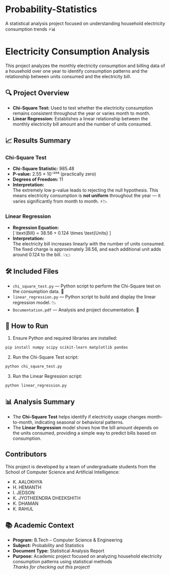# Probability-Statistics  

A statistical analysis project focused on understanding household electricity consumption trends ⚡📊

# Electricity Consumption Analysis

This project analyzes the monthly electricity consumption and billing data of a household over one year to identify consumption patterns and the relationship between units consumed and the electricity bill.

## 🔍 Project Overview

- **Chi-Square Test:** Used to test whether the electricity consumption remains consistent throughout the year or varies month to month.
- **Linear Regression:** Establishes a linear relationship between the monthly electricity bill amount and the number of units consumed.

## 📈 Results Summary

### Chi-Square Test

- **Chi-Square Statistic:** 985.48  
- **P-value:** 2.55 × 10⁻²⁰⁴ (practically zero)  
- **Degrees of Freedom:** 11  
- **Interpretation:**  
  The extremely low p-value leads to rejecting the null hypothesis. This means electricity consumption is **not uniform** throughout the year — it varies significantly from month to month. ⚡📉

### Linear Regression

- **Regression Equation:**  
  \[
  \text{Bill} = 38.56 + 0.124 \times \text{Units}
  \]  
- **Interpretation:**  
  The electricity bill increases linearly with the number of units consumed. The fixed charge is approximately 38.56, and each additional unit adds around 0.124 to the bill. 💡💵

## 🛠️ Included Files

- `chi_square_test.py` — Python script to perform the Chi-Square test on the consumption data. 🧪
- `linear_regression.py` — Python script to build and display the linear regression model. 📉
- `Documentation.pdf` — Analysis and project documentation. 📄

## 🚀 How to Run

1. Ensure Python and required libraries are installed:  
```bash
pip install numpy scipy scikit-learn matplotlib pandas
````

2. Run the Chi-Square Test script:

```bash
python chi_square_test.py
```

3. Run the Linear Regression script:

```bash
python linear_regression.py
```

## 📊 Analysis Summary

* The **Chi-Square Test** helps identify if electricity usage changes month-to-month, indicating seasonal or behavioral patterns.
* The **Linear Regression** model shows how the bill amount depends on the units consumed, providing a simple way to predict bills based on consumption.

## Contributors

This project is developed by a team of undergraduate students from the School of Computer Science and Artificial Intelligence:

- K. AALOKHYA 
- H. HEMANTH                                                                  
- I. JEDSON                                                                          
- K. JYOTHEENDRA DHEEKSHITH                                    
- K. DHAMAN                                                                       
- K. RAHUL

## 📚 Academic Context

- **Program:** B.Tech – Computer Science & Engineering  
- **Subject:** Probability and Statistics
- **Document Type:** Statistical Analysis Report
- **Purpose:** Academic project focused on analyzing household electricity consumption patterns using statistical methods                                                                    
*Thanks for checking out this project!*

